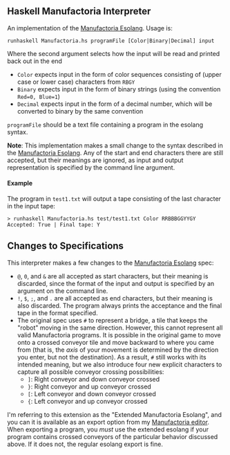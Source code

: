 ## Haskell Manufactoria Interpreter

An implementation of the [Manufactoria Esolang](https://esolangs.org/wiki/Manufactoria).
Usage is:

    runhaskell Manufactoria.hs programFile [Color|Binary|Decimal] input

Where the second argument selects how the input will be read and printed back out in the end

* `Color` expects input in the form of color sequences consisting of (upper case or lower case) characters from `RBGY`
* `Binary` expects input in the form of binary strings (using the convention `Red=0, Blue=1`)
* `Decimal` expects input in the form of a decimal number, which will be converted to binary by the same convention

`programFile` should be a text file containing a program in the esolang syntax.

**Note**: This implementation makes a small change to the syntax described in the [Manufactoria Esolang](https://esolangs.org/wiki/Manufactoria).
Any of the start and end characters there are still accepted, but their meanings are ignored, as input and output representation is specified by the command line argument.

#### Example

The program in `test1.txt` will output a tape consisting of the last character in the input tape:

    > runhaskell Manufactoria.hs test/test1.txt Color RRBBBGGYYGY
    Accepted: True | Final tape: Y

## Changes to Specifications

This interpreter makes a few changes to the [Manufactoria Esolang](https://esolangs.org/wiki/Manufactoria) spec:

* `@`, `0`, and `&` are all accepted as start characters, but their meaning is discarded, since the format of the input and output is specified by an argument on the command line.
* `!`, `$`, `;`, and `.` are all accepted as end characters, but their meaning is also discarded. The program always prints the acceptance and the final tape in the format specified.
* The original spec uses `#` to represent a bridge, a tile that keeps the "robot" moving in the same direction. However, this cannot represent all valid Manufactoria programs. It is possible in the original game to move onto a crossed conveyor tile and move backward to where you came from (that is, the *axis* of your movement is determined by the direction you enter, but not the destination). As a result, `#` still works with its intended meaning, but we also introduce four new explicit characters to capture all possible conveyor crossing possibilities:
  * `]`: Right conveyor and down conveyor crossed
  * `}`: Right conveyor and up conveyor crossed
  * `[`: Left conveyor and down conveyor crossed
  * `{`: Left conveyor and up conveyor crossed
 
I'm referring to this extension as the "Extended Manufactoria Esolang", and you can it is available as an export option from my [Manufactoria editor](https://cemulate.github.io/manufactoria-editor/). When exporting a program, you *must* use the extended esolang if your program contains crossed conveyors of the particular behavior discussed above. If it does not, the regular esolang export is fine.
